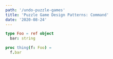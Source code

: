 ```yaml
---
path: '/undo-puzzle-games'
title: 'Puzzle Game Design Patterns: Command'
date: '2020-08-24'
---
```


```nim
type Foo = ref object
  bar: string

proc thing(f: Foo) =
  f.bar
```
